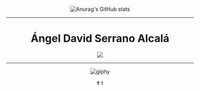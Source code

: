 <div align="center">

![Anurag's GitHub stats](https://github-readme-stats.vercel.app/api?username=David548K&show_icons=true&theme=transparent)
  
<hr>
  
<div align="center">  
  <h1>Ángel David Serrano Alcalá</h1>
  <p align="center">
  <a href="https://skillicons.dev">
    <img src="https://skillicons.dev/icons?i=js,html,css,cpp,discord,gamemakerstudio,github,vscode,windows" />
  </a>
</p>
</div>
  
<hr>
  
![giphy](https://github.com/David548K/David548K/assets/91225602/a184440c-d331-48f1-bc10-26d16036415f)
<p text-align="center">✝️☦️</p>
</div>

